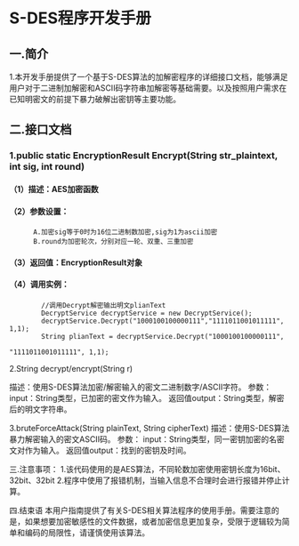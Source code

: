 # S-DES程序开发手册
## 一.简介
1.本开发手册提供了一个基于S-DES算法的加解密程序的详细接口文档，能够满足用户对于二进制加解密和ASCII码字符串加解密等基础需要。以及按照用户需求在已知明密文的前提下暴力破解出密钥等主要功能。

## 二.接口文档
### 1.public static EncryptionResult Encrypt(String str_plaintext, int sig, int round)

#### （1）描述：AES加密函数
#### （2）参数设置：
          A.加密sig等于0时为16位二进制数加密,sig为1为ascii加密
          B.round为加密轮次，分别对应一轮、双重、三重加密
#### （3）返回值：EncryptionResult对象
#### （4）调用实例：
```shell
        //调用Decrypt解密输出明文plianText
        DecryptService decryptService = new DecryptService();
        decryptService.Decrypt("1000100100000111","1111011001011111", 1,1);
        String plianText = decryptService.Decrypt("1000100100000111",
                                                    "1111011001011111", 1,1);
```
2.String decrypt/encrypt(String r)

描述：使用S-DES算法加密/解密输入的密文二进制数字/ASCII字符。
参数：
input：String类型，已加密的密文作为输入。
返回值output：String类型，解密后的明文字符串。


3.bruteForceAttack(String plainText, String cipherText) 
描述：使用S-DES算法暴力解密输入的密文ASCII码。
参数：
input：String类型，同一密钥加密的名密文对作为输入。
返回值output：找到的密钥及时间。



三.注意事项：
1.该代码使用的是AES算法，不同轮数加密使用密钥长度为16bit、32bit、32bit
2.程序中使用了报错机制，当输入信息不合理时会进行报错并停止计算。

四.结束语
本用户指南提供了有关S-DES相关算法程序的使用手册。需要注意的是，如果想要加密敏感性的文件数据，或者加密信息更加复杂，受限于逻辑较为简单和编码的局限性，请谨慎使用该算法。
